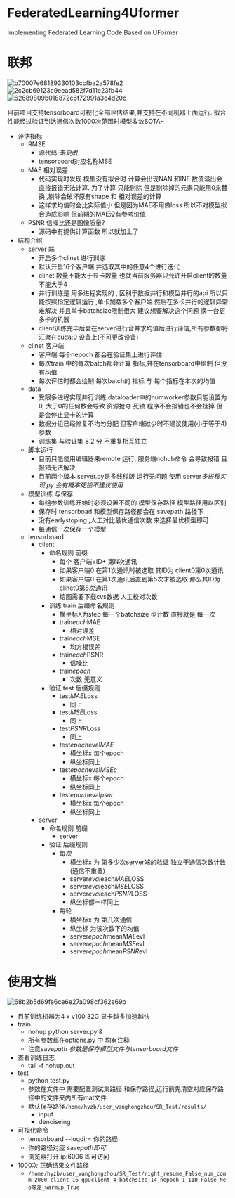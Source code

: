 # FederatedLearning4Uformer
Implementing Federated Learning Code Based on UFormer
# 联邦
![b70007e68189330103ccfba2a578fe2](https://user-images.githubusercontent.com/65523997/230284540-c3130e7b-3d3a-4db5-84b1-6bba8fb6547c.png)
![2c2cb69123c9eead582f7d11e23fb44](https://user-images.githubusercontent.com/65523997/230285582-37389d03-6b10-4102-a811-b422170646e6.png)
![62689809b018872c6f72991a3c4d20c](https://user-images.githubusercontent.com/65523997/230285716-83e9e0d2-cef5-421c-989b-8d287e1cc615.png)


目前项目支持tensorboard可视化全部评估结果,并支持在不同机器上面运行. 拟合性能经过验证到达通信次数1000次范围时模型收敛SOTA~

- 评估指标
    - RMSE 
        - 源代码-未更改  
        - tensorboard对应名称MSE
    - MAE 相对误差  
        - 代码实现时发现 模型没有拟合时 计算会出现NAN 和INF  数值溢出会直接报错无法计算. 为了计算 只能剔除 但是剔除掉的元素只能用0来替换 ,剔除会破坏原有shape 和 相对误差的计算
        - 这样求均值时会比实际值小 但是因为MAE不用做loss 所以不对模型拟合造成影响 但前期的MAE没有参考价值
    - PSNR 信噪比还是图像质量?
        - 源码中有提供计算函数 所以就加上了
- 结构介绍
    - server 端
        - 开启多个clinet 进行训练
        - 默认开启16个客户端 并选取其中的任意4个进行迭代
        - clinet 数量不能大于显卡数量 也就当前服务器只允许开启client的数量不能大于4
        - 并行训练是 用多进程实现的 , 区别于数据并行和模型并行的api 所以只能按照指定逻辑运行 ,单卡加载多个客户端 然后在多卡并行的逻辑异常难解决 并且单卡batchsize限制很大  建议想要解决这个问题 换一台更多卡的机器
        - client训练完毕后会在server进行合并求均值后进行评估,所有参数都将汇聚在cuda:0 设备上(不可更改设备)
    - clinet 客户端
        - 客户端 每个nepoch 都会在验证集上进行评估
        - 每次train 中的每次batch都会计算 指标,并在tensorboard中绘制  但没有均值
        - 每次评估时都会绘制 每次batch的 指标 与 每个指标在本次的均值 
    - data
        - 受限多进程实现并行训练,dataloader中的numworker参数只能设置为0, 大于0的任何数会导致 资源抢夺 死锁  程序不会报错也不会挂掉 但是会停止显卡的计算
        - 数据分组已经修复不均匀分配 但客户端过少时不建议使用(小于等于4)  参数 
        - 训练集 与验证集 8 2 分 不重复相互独立
    - 脚本运行
        - 目前只能使用编辑器来remote 运行, 服务端nohub命令 会导致报错 且报错无法解决 
        - 目前两个版本 server.py是多线程版 运行无问题 使用 server*多进程实现.py 会有概率死锁不建议使用*
    - 模型训练 与保存
        - 每组参数训练开始时必须设置不同的 模型保存路径 模型路径用以区别
        - 保存时 tensorboad 和模型保存路径都会在 savepath 路径下
        - 没有earlystoping ,人工对比最优通信次数 来选择最优模型即可
        - 每通信一次保存一个模型
    - tensorboard
        - client
            - 命名规则 前缀
                -  每个 客户端+ID+ 第N次通讯
                - 如果客户端0 在第1次通讯时被选取 其ID为 client0第0次通讯
                - 如果客户端0 在第1次通讯后直到第5次才被选取 那么其ID为 clinet0第5次通讯
                - 绘图需要下载cvs数据 人工校对次数
            - 训练 train 后缀命名规则
                - 横坐标X为step 每一个batchsize 步计数 直接就是 每一次
                - train*each*MAE
                    - 相对误差
                - train*each*MSE
                    - 均方根误差
                - train*each*PSNR
                    - 信噪比
                - train*epoch*
                    - 次数 无意义
            - 验证 test 后缀规则
                - test*MAE*Loss
                    - 同上
                - test*MSE*Loss
                    - 同上
                - test*PSNR*Loss
                    - 同上
                - test*epoch*eval*MAE*
                    - 横坐标x 每个epoch
                    - 纵坐标同上
                - test*epoch*eval*MSEc*
                    - 横坐标x 每个epoch
                    - 纵坐标同上
                - test*epoch*eval*psnr*
                    - 横坐标x 每个epoch
                    - 纵坐标同上
        - server
            - 命名规则 前缀
                - server
            - 验证 后缀规则
                - 每次
                    - 横坐标x 为  第多少次server端的验证 独立于通信次数计数(通信不重置)
                    - server*eval*each*MAE*LOSS
                    - server*eval*each*MSE*LOSS
                    - server*eval*each*PSNR*LOSS
                    - 纵坐标都一样同上
                - 每轮
                    - 横坐标x 为 第几次通信
                    - 纵坐标 为该次数下的均值
                    - server*epoch*mean*MAE*evl
                    - server*epoch*mean*MSE*evl
                    - server*epoch*mean*PSNR*evl

# 使用文档
![68b2b5d69fe6ce6e27a098cf362e69b](https://user-images.githubusercontent.com/65523997/230284811-4997114a-1d36-4de7-8f7b-21471f180415.png)
- 目前训练机器为4 x v100 32G  显卡越多加速越快
- train
    - nohup python server.py & 
    - 所有参数都在options.py 中 均有注释
    - 注意save*path 参数是保存模型文件与tensorboard文件*
- 查看训练日志
    - tail -f nohup.out
- test
    - python test.py  
    - 参数在文件中 需要配置测试集路径 和保存路径,运行前先清空对应保存路径中的文件夹内所有mat文件
    - 默认保存路径`/home/hyzb/user_wanghongzhou/SR_Test/results/ `
        - input
        - denoiseing
- 可视化命令
    - tensorboard --logdir= 你的路径
    - 你的路径对应 save*path即可*
    - 浏览器打开 ip:6006 即可访问
- 1000次 正确结果文件路径
    - `/home/hyzb/user_wanghongzhou/SR_Test/right_resume_False_num_comm_2000_client_16_gpuclient_4_batchsize_14_nepoch_1_IID_False_Neo等差_warmup_True`

